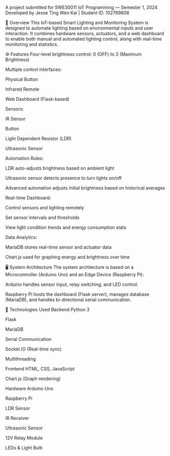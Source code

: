 A project submitted for SWE30011 IoT Programming — Semester 1, 2024
Developed by Jesse Ting Wen Kai | Student ID: 102769808

📘 Overview
This IoT-based Smart Lighting and Monitoring System is designed to automate lighting based on environmental inputs and user interaction. It combines hardware sensors, actuators, and a web dashboard to enable both manual and automated lighting control, along with real-time monitoring and statistics.

⚙️ Features
Four-level brightness control: 0 (OFF) to 3 (Maximum Brightness)

Multiple control interfaces:

Physical Button

Infrared Remote

Web Dashboard (Flask-based)

Sensors:

IR Sensor

Button

Light Dependent Resistor (LDR)

Ultrasonic Sensor

Automation Rules:

LDR auto-adjusts brightness based on ambient light

Ultrasonic sensor detects presence to turn lights on/off

Advanced automation adjusts initial brightness based on historical averages

Real-time Dashboard:

Control sensors and lighting remotely

Set sensor intervals and thresholds

View light condition trends and energy consumption stats

Data Analytics:

MariaDB stores real-time sensor and actuator data

Chart.js used for graphing energy and brightness over time

🖥️ System Architecture
The system architecture is based on a Microcontroller (Arduino Uno) and an Edge Device (Raspberry Pi):

Arduino handles sensor input, relay switching, and LED control.

Raspberry Pi hosts the dashboard (Flask server), manages database (MariaDB), and handles bi-directional serial communication.

🧪 Technologies Used
Backend
Python 3

Flask

MariaDB

Serial Communication

Socket.IO (Real-time sync)

Multithreading

Frontend
HTML, CSS, JavaScript

Chart.js (Graph rendering)

Hardware
Arduino Uno

Raspberry Pi

LDR Sensor

IR Receiver

Ultrasonic Sensor

12V Relay Module

LEDs & Light Bulb
